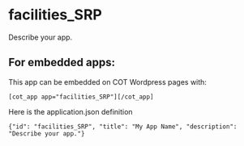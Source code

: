 facilities_SRP
===========
Describe your app.

For embedded apps:
------------------
This app can be embedded on COT Wordpress pages with:

`[cot_app app="facilities_SRP"][/cot_app]`

Here is the application.json definition

`{"id": "facilities_SRP", "title": "My App Name", "description": "Describe your app."}`
